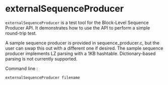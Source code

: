 externalSequenceProducer
=====================

`externalSequenceProducer` is a test tool for the Block-Level Sequence Producer API.
It demonstrates how to use the API to perform a simple round-trip test.

A sample sequence producer is provided in sequence_producer.c, but the user can swap
this out with a different one if desired. The sample sequence producer implements
LZ parsing with a 1KB hashtable. Dictionary-based parsing is not currently supported.

Command line :
```
externalSequenceProducer filename
```
